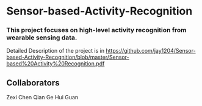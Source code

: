 # Sensor-based-Activity-Recognition
### This project focuses on high-level activity recognition from wearable sensing data.
Detailed Description of the project is in https://github.com/jay1204/Sensor-based-Activity-Recognition/blob/master/Sensor-based%20Activity%20Recognition.pdf

## Collaborators
 Zexi Chen
 Qian Ge
 Hui Guan

